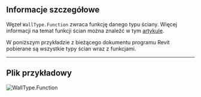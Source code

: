 ## Informacje szczegółowe
Węzeł `WallType.Function` zwraca funkcję danego typu ściany. Więcej informacji na temat funkcji ścian można znaleźć w tym [artykule](https://help.autodesk.com/view/RVT/2025/PLK/?guid=GUID-718C1341-C4FC-40D6-9646-D2E13A861D33).

W poniższym przykładzie z bieżącego dokumentu programu Revit pobierane są wszystkie typy ścian wraz z funkcjami.
___
## Plik przykładowy

![WallType.Function](./Revit.Elements.WallType.Function_img.jpg)
